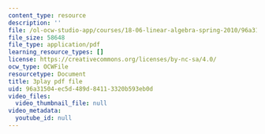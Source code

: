```yaml
---
content_type: resource
description: ''
file: /ol-ocw-studio-app/courses/18-06-linear-algebra-spring-2010/96a31504ec5d489d84113320b593eb0d_Y_Ac6KiQ1t0.pdf
file_size: 58648
file_type: application/pdf
learning_resource_types: []
license: https://creativecommons.org/licenses/by-nc-sa/4.0/
ocw_type: OCWFile
resourcetype: Document
title: 3play pdf file
uid: 96a31504-ec5d-489d-8411-3320b593eb0d
video_files:
  video_thumbnail_file: null
video_metadata:
  youtube_id: null
---
```

